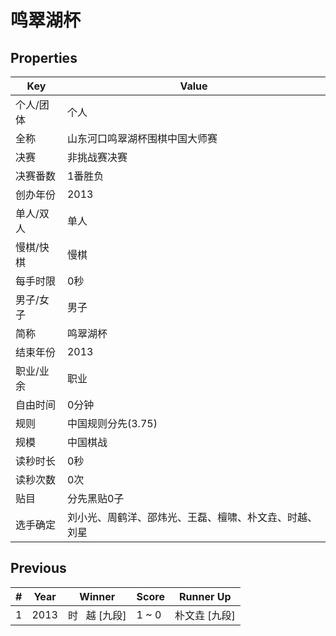 # 鸣翠湖杯

## Properties

| Key | Value |
| --- | ----- |
| 个人/团体 | 个人 |
| 全称 | 山东河口鸣翠湖杯围棋中国大师赛 |
| 决赛 | 非挑战赛决赛 |
| 决赛番数 | 1番胜负 |
| 创办年份 | 2013 |
| 单人/双人 | 单人 |
| 慢棋/快棋 | 慢棋 |
| 每手时限 | 0秒 |
| 男子/女子 | 男子 |
| 简称 | 鸣翠湖杯 |
| 结束年份 | 2013 |
| 职业/业余 | 职业 |
| 自由时间 | 0分钟 |
| 规则 | 中国规则分先(3.75) |
| 规模 | 中国棋战 |
| 读秒时长 | 0秒 |
| 读秒次数 | 0次 |
| 贴目 | 分先黑贴0子 |
| 选手确定 | 刘小光、周鹤洋、邵炜光、王磊、檀啸、朴文垚、时越、刘星 |

## Previous

| # | Year | Winner | Score | Runner Up |
| --- | --- | --- | --- | --- |
| 1 | 2013 | 时   越 [九段] | 1 ~ 0 | 朴文垚 [九段] |

